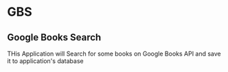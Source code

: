 # GBS
## Google Books Search

THis Application will Search for some books on Google Books API and save it to application's database
